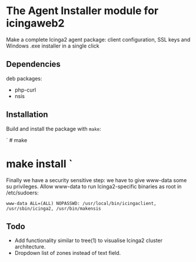 # The Agent Installer module for icingaweb2
Make a complete Icinga2 agent package: client configuration, SSL keys and
Windows .exe installer in a single click

## Dependencies
deb packages:
 - php-curl
 - nsis

## Installation
Build and install the package with `make`:

` # make
  # make install `

Finally we have a security sensitive step: we have to give www-data some su
privileges. Allow www-data to run Icinga2-specific binaries as root in
/etc/sudoers:

`
www-data ALL=(ALL) NOPASSWD: /usr/local/bin/icingaclient, /usr/sbin/icinga2,
/usr/bin/makensis
`

## Todo
 - Add functionality similar to tree(1) to visualise Icinga2 cluster
   architecture.
 - Dropdown list of zones instead of text field.

